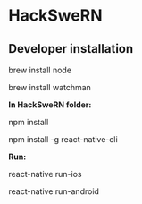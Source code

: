 # HackSweRN
Developer installation
------
brew install node

brew install watchman

**In HackSweRN folder:**

npm install

npm install -g react-native-cli

**Run:**

react-native run-ios

react-native run-android

